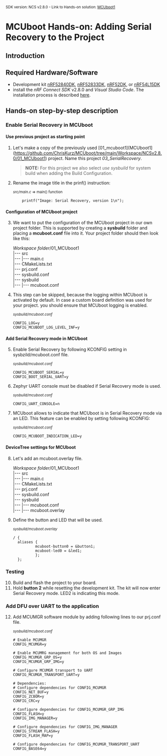 <sup>SDK version: NCS v2.8.0 - Link to Hands-on solution: [MCUboot1](https://github.com/ChrisKurz/MCUboot/tree/main/Workspace/NCSv2.8.0/03_SerialRecovery)</sup>

# MCUboot Hands-on:  Adding Serial Recovery to the Project

## Introduction

## Required Hardware/Software
- Development kit [nRF52840DK](https://www.nordicsemi.com/Products/Development-hardware/nRF52840-DK), [nRF52833DK](https://www.nordicsemi.com/Products/Development-hardware/nRF52833-DK), [nRF52DK](https://www.nordicsemi.com/Products/Development-hardware/nrf52-dk), or [nRF54L15DK](https://www.nordicsemi.com/Products/Development-hardware/nRF54L15-DK)
- install the _nRF Connect SDK_ v2.8.0 and _Visual Studio Code_. The installation process is described [here](https://academy.nordicsemi.com/courses/nrf-connect-sdk-fundamentals/lessons/lesson-1-nrf-connect-sdk-introduction/topic/exercise-1-1/).


## Hands-on step-by-step description 

### Enable Serial Recovery in MCUboot

#### Use previous project as starting point

1) Let's make a copy of the previously used [01_mcuboot1](MCUboot1](https://github.com/ChrisKurz/MCUboot/tree/main/Workspace/NCSv2.8.0/01_MCUboot1) project. Name this project _03_SerialRecovery_.
  
   > **NOTE:** For this project we also select _use sysbuild_ for system build when adding the Build Configuration.

2) Rename the image title in the prinf() instruction:

	<sup>_src/main.c_ => main() function</sup>

           printf("Image: Serial Recovery, version 1\n");


#### Configuration of MCUboot project

3) We want to put the configuration of the MCUboot project in our own project folder. This is supported by creating a __sysbuild__ folder and placing a __mcuboot.conf__ file into it. Your project folder should then look like this:

    _Workspace folder_/01_MCUboot1<br>
    |--- src<br>
    |--- |--- main.c<br>
    |--- CMakeLists.txt<br>
    |--- prj.conf<br>
    |--- sysbuild.conf<br>
    |--- sysbuild<br>
    |--- |--- mcuboot.conf

4) This step can be skipped, because the logging within MCUboot is activated by default. In case a custom board definition was used for your project. you should ensure that MCUboot logging is enabled. 
   
	<sup>_sysbuild/mcuboot.conf_</sup>

       CONFIG_LOG=y
       CONFIG_MCUBOOT_LOG_LEVEL_INF=y

#### Add Serial Recovery mode in MCUboot

5) Enable Serial Recovery by following KCONFIG setting in sysbzild/mcuboot.conf file.

	<sup>_sysbuild/mcuboot.conf_</sup>

       CONFIG_MCUBOOT_SERIAL=y
       CONFIG_BOOT_SERIAL_UART=y

6) Zephyr UART console must be disabled if Serial Recovery mode is used.

	<sup>_sysbuild/mcuboot.conf_</sup>

       CONFIG_UART_CONSOLE=n
 

7) MCUboot allows to indicate that MCUboot is in Serial Recovery mode via an LED. This feature can be enabled by setting following KCONFIG:

	<sup>_sysbuild/mcuboot.conf_</sup>

       CONFIG_MCUBOOT_INDICATION_LED=y

#### DeviceTree settings for MCUboot

8) Let's add an mcuboot.overlay file.
   
    _Workspace folder_/01_MCUboot1<br>
    |--- src<br>
    |--- |--- main.c<br>
    |--- CMakeLists.txt<br>
    |--- prj.conf<br>
    |--- sysbuild.conf<br>
    |--- sysbuild<br>
    |--- |--- mcuboot.conf<br>
    |--- |--- mcuboot.overlay   

9) Define the button and LED that will be used. 

	<sup>_sysbuild/mcuboot.overlay_</sup>

       / {
         aliases {
                 mcuboot-button0 = &button1;
                 mcuboot-led0 = &led1;
                 };
         };
   

### Testing

10) Build and flash the project to your board.
11) Hold __button 2__ while resetting the development kit. The kit will now enter Serial Recovery mode. LED2 is indicating this mode. 


### Add DFU over UART to the application

12) Add MCUMGR software module by adding following lines to our prj.conf file.

	<sup>_sysbuild/mcuboot.conf_</sup>

        # Enable MCUMGR
        CONFIG_MCUMGR=y

        # Enable MCUMRG management for both OS and Images
        CONFIG_MCUMGR_GRP_OS=y
        CONFIG_MCUMGR_GRP_IMG=y

        # Configure MCUMGR transport to UART
        CONFIG_MCUMGR_TRANSPORT_UART=y

        # Dependencies:
        # Configure dependencies for CONFIG_MCUMGR
        CONFIG_NET_BUF=y
        CONFIG_ZCBOR=y
        CONFIG_CRC=y

        # Configure dependencies for CONFIG_MCUMGR_GRP_IMG
        CONFIG_FLASH=y
        CONFIG_IMG_MANAGER=y

        # Configure dependencies for CONFIG_IMG_MANAGER
        CONFIG_STREAM_FLASH=y
        CONFIG_FLASH_MAP=y
    
        # Configure dependencies for CONFIG_MCUMGR_TRANSPORT_UART
        CONFIG_BASE64=y
    


